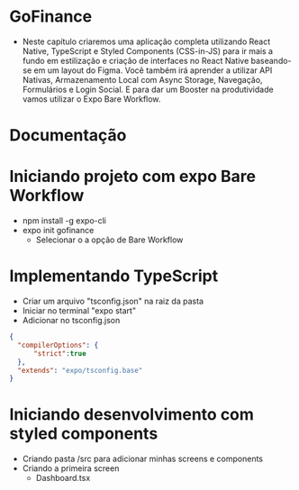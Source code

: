 # GoFinance
- Neste capítulo criaremos uma aplicação completa utilizando React Native, TypeScript e Styled Components (CSS-in-JS) para ir mais a fundo em estilização e criação de interfaces no React Native baseando-se em um layout do Figma. Você também irá aprender a utilizar API Nativas, Armazenamento Local com Async Storage, Navegação, Formulários e Login Social. E para dar um Booster na produtividade vamos utilizar o Expo Bare Workflow.

# Documentação
  
# Iniciando projeto com expo Bare Workflow
- npm install -g expo-cli
- expo init gofinance
  - Selecionar o a opção de Bare Workflow

# Implementando TypeScript
- Criar um arquivo "tsconfig.json" na raiz da pasta
- Iniciar no terminal "expo start"
- Adicionar no tsconfig.json
```json
{
  "compilerOptions": {
      "strict":true
  },
  "extends": "expo/tsconfig.base"
}

```
# Iniciando desenvolvimento com styled components
- Criando pasta /src para adicionar minhas screens e components
- Criando a primeira screen
  - Dashboard.tsx